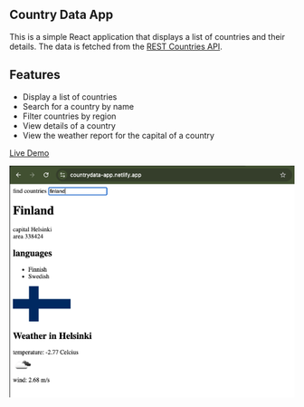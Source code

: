 ## Country Data App

This is a simple React application that displays a list of countries and their details. The data is fetched from the [REST Countries API](https://restcountries.com/).

## Features

- Display a list of countries
- Search for a country by name
- Filter countries by region
- View details of a country
- View the weather report for the capital of a country

[Live Demo](https://countrydata-app.netlify.app/)

![Screen Shot](/doc/screenshot.png)